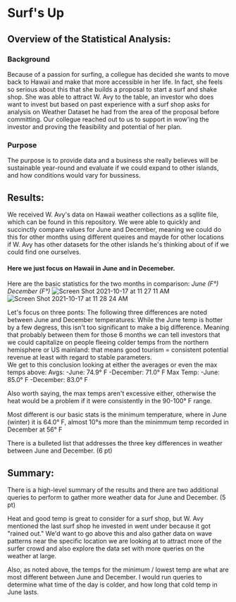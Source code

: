 # Surf's Up


## Overview of the Statistical Analysis:

### Background

Because of a passion for surfing, a collegue has decided she wants to move back to Hawaii and make that more accessible in her life. In fact, she feels so serious about this that she builds a proposal to start a surf and shake shop.  She was able to attract W. Avy to the table, an investor who does want to invest but based on past experience with a surf shop asks for analysis on Weather Dataset he had from the area of the proposal before committing. Our collegue reached out to us to support in wow'ing the investor and proving the feasibility and potential of her plan.

### Purpose
The purpose is to provide data and  a business she really believes will be sustainable year-round and evaluate if we could expand to other islands, and how conditions would vary for bussiness.

## Results:

We received W. Avy's data on Hawaii weather collections as a sqllite file, which can be found in this repository. We were able to quickly and succinctly compare values for June and December, meaning we could do this for other months using different queires and mayde for other locations if W. Avy has other datasets for the other islands he's thinking about of if we could find one ourselves.

#### Here we just focus on Hawaii in June and in Decemeber.
Here are the basic statistics for the two months in comparison: 
*June (F°)*                  *December (F°)* 
![Screen Shot 2021-10-17 at 11 27 11 AM](https://user-images.githubusercontent.com/82982952/137634498-898cd31d-e64a-4fb4-8432-7768ecceb26d.png)
![Screen Shot 2021-10-17 at 11 28 24 AM](https://user-images.githubusercontent.com/82982952/137634501-00f9f549-96c8-45f7-935f-0d1bfdb64e93.png)


Let's focus on three ponts: 
The following three differences are noted between June and December temperatures:
While the June temp is hotter by a few degress, this isn't too significant to make a big difference. Meaning that probably between them for those 6 months we can tell investors that we could capitalize on people fleeing colder temps from the northern hemisphere or US mainland: that means good tourism = consistent potential revenue at least with regard to stable parameters.  
We get to this conclusion looking at either the averages or even the max temps above:
    Avgs: 
    -June: 74.9° F 
    -December: 71.0° F
    Max Temp:
    -June: 85.0° F
    -December: 83.0° F

Also worth saying, the max temps aren't excessive either, otherwise the heat would be a problem if it were consistently in the 90-100° F range. 

Most different is our basic stats is the minimum temperature, where in June (winter) it is 64.0° F, almost 10°s more than the minimmum temp recorded in December at 56° F

There is a bulleted list that addresses the three key differences in weather between June and December. (6 pt)

## Summary:

There is a high-level summary of the results and there are two additional queries to perform to gather more weather data for June and December. (5 pt) 

Heat and good temp is great to consider for a surf shop, but W. Avy mentioned the last surf shop he invested in went under because it got "rained out." We'd want to go above this and also gather data on wave patterns near the specific location we are looking at to attract more of the surfer crowd and also explore the data set with more queries on the weather at large. 

Also, as noted above, the temps for the minimum / lowest temp are what are most different between June and December. I would run queries to determine what time of the day is colder, and how long that cold temp in June lasts. 
